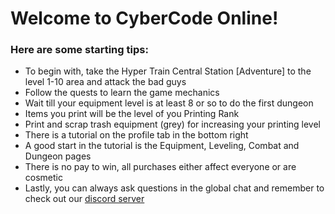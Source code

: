 # Welcome to CyberCode Online! 

### Here are some starting tips:

* To begin with, take the Hyper Train Central Station [Adventure] to the level 1-10 area and attack the bad guys
* Follow the quests to learn the game mechanics
* Wait till your equipment level is at least 8 or so to do the first dungeon
* Items you print will be the level of you Printing Rank
* Print and scrap trash equipment (grey) for increasing your printing level
* There is a tutorial on the profile tab in the bottom right 
* A good start in the tutorial is the Equipment, Leveling, Combat and Dungeon pages
* There is no pay to win, all purchases either affect everyone or are cosmetic
* Lastly, you can always ask questions in the global chat and remember to check out our [discord server](https://discord.gg/JREx8xz)
